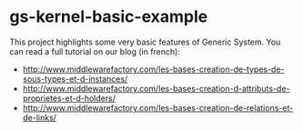 # gs-kernel-basic-example

This project highlights some very basic features of Generic System. You can read a full tutorial on our blog (in french):

- http://www.middlewarefactory.com/les-bases-creation-de-types-de-sous-types-et-d-instances/
- http://www.middlewarefactory.com/les-bases-creation-d-attributs-de-proprietes-et-d-holders/
- http://www.middlewarefactory.com/les-bases-creation-de-relations-et-de-links/


